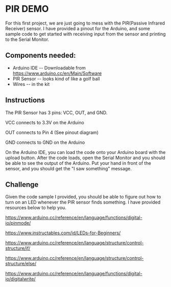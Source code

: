 # PIR DEMO #
For this first project, we are just going to mess with the PIR(Passive Infrared Receiver) sensor. I have provided a pinout for the Arduino, and some sample code to get started with receiving input from the sensor and printing to the Serial Monitor.

## Components needed: ##
 * Arduino IDE -- Downloadable from https://www.arduino.cc/en/Main/Software
 * PIR Sensor -- looks kind of like a golf ball
 * Wires -- in the kit

## Instructions ##
The PIR Sensor has 3 pins: VCC, OUT, and GND. 

VCC connects to 3.3V on the Arduino

OUT connects to Pin 4 (See pinout diagram)

GND connects to GND on the Arduino

On the Arduino IDE, you can load the code onto your Arduino board with the upload button. After the code loads, open the Serial Monitor and you should be able to see the output of the Arduino. Put your hand in front of the sensor, and you should get the  "I saw something" message.

## Challenge ##

Given the code sample I provided, you should be able to figure out how to turn on an LED whenever the PIR sensor finds something. I have provided resources below to help you.

https://www.arduino.cc/reference/en/language/functions/digital-io/pinmode/

https://www.instructables.com/id/LEDs-for-Beginners/

https://www.arduino.cc/reference/en/language/structure/control-structure/if/

https://www.arduino.cc/reference/en/language/structure/control-structure/else/

https://www.arduino.cc/reference/en/language/functions/digital-io/digitalwrite/

